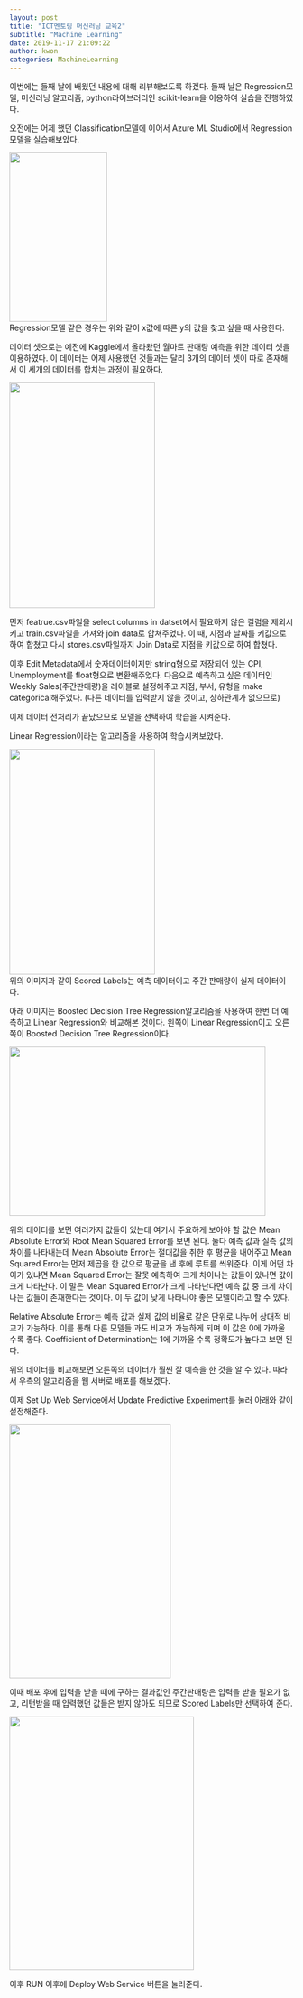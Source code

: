 ```yaml
---
layout: post
title: "ICT멘토링 머신러닝 교육2"
subtitle: "Machine Learning"
date: 2019-11-17 21:09:22
author: kwon
categories: MachineLearning
---
```

이번에는 둘째 날에 배웠던 내용에 대해 리뷰해보도록 하겠다. 둘째 날은 Regression모델, 머신러닝 알고리즘, python라이브러리인 scikit-learn을 이용하여 실습을 진행하였다.

오전에는 어제 했던 Classification모델에 이어서 Azure ML Studio에서 Regression모델을 실습해보았다.
<div style="width: 70%; height: 300px;">
    <img src="https://kyu9341.github.io/assets/ai3.png" style="width: 70%
    ; height: 300px;">
</div>
Regression모델 같은 경우는 위와 같이 x값에 따른 y의 값을 찾고 싶을 때 사용한다.

 데이터 셋으로는 예전에 Kaggle에서 올라왔던 월마트 판매량 예측을 위한 데이터 셋을 이용하였다. 이 데이터는 어제 사용했던 것들과는 달리 3개의 데이터 셋이 따로 존재해서 이 세개의 데이터를 합치는 과정이 필요하다.

<div style="width: 80%; height: 400px;">
    <img src="https://kyu9341.github.io/assets/machine8.png" style="width: 80%
    ; height: 400px;">
</div>

 먼저 featrue.csv파일을 select columns in datset에서 필요하지 않은 컬럼을 제외시키고 train.csv파일을 가져와 join data로 합쳐주었다. 이 때, 지점과 날짜를 키값으로 하여 합쳤고 다시 stores.csv파일까지  Join Data로 지점을 키값으로 하여 합쳤다.

이후 Edit Metadata에서 숫자데이터이지만 string형으로 저장되어 있는 CPI, Unemployment를 float형으로 변환해주었다. 다음으로 예측하고 싶은 데이터인 Weekly Sales(주간판매량)을 레이블로 설정해주고 지점, 부서, 유형을 make categorical해주었다. (다른 데이터를 입력받지 않을 것이고, 상하관계가 없으므로)

이제 데이터 전처리가 끝났으므로 모델을 선택하여 학습을 시켜준다.

Linear Regression이라는 알고리즘을 사용하여 학습시켜보았다.

<div style="width: 80%; height: 400px;">
    <img src="https://kyu9341.github.io/assets/regression1.png" style="width: 80%
    ; height: 400px;">
</div>
위의 이미지과 같이 Scored Labels는 예측 데이터이고 주간 판매량이 실제 데이터이다.

아래 이미지는 Boosted Decision Tree Regression알고리즘을 사용하여 한번 더 예측하고 Linear Regression와 비교해본 것이다. 왼쪽이 Linear Regression이고 오른쪽이 Boosted Decision Tree Regression이다.  

<div style="width: 90%; height: 300px;">
    <img src="https://kyu9341.github.io/assets/regression2.png" style="width: 100%
    ; height: 300px;">
</div>

위의 데이터를 보면 여러가지 값들이 있는데 여기서 주요하게 보아야 할 값은 Mean Absolute Error와 Root Mean Squared Error를 보면 된다. 둘다 예측 값과 실측 값의 차이를 나타내는데 Mean Absolute Error는 절대값을 취한 후 평균을 내어주고 Mean Squared Error는 먼저 제곱을 한 값으로 평균을 낸 후에 루트를 씌워준다. 이게 어떤 차이가 있냐면 Mean Squared Error는 잘못 예측하여 크게 차이나는 값들이 있나면 값이 크게 나타난다. 이 말은 Mean Squared Error가 크게 나타난다면 예측 값 중 크게 차이나는 값들이 존재한다는 것이다. 이 두 값이 낮게 나타나야 좋은 모델이라고 할 수 있다.

Relative Absolute Error는 예측 값과 실제 값의 비율로 같은 단위로 나누어 상대적 비교가 가능하다. 이를 통해 다른 모델들 과도 비교가 가능하게 되며 이 값은 0에 가까울 수록 좋다. Coefficient of Determination는 1에 가까울 수록 정확도가 높다고 보면 된다.

위의 데이터를 비교해보면 오른쪽의 데이터가 훨씬 잘 예측을 한 것을 알 수 있다. 따라서 우측의 알고리즘을 웹 서버로 배포를 해보겠다.

이제 Set Up Web Service에서 Update Predictive Experiment를 눌러 아래와 같이 설정해준다.

<div style="width: 70%; height: 450px;">
    <img src="https://kyu9341.github.io/assets/deploy.png" style="width: 90%
    ; height: 450px;">
</div>

이때 배포 후에 입력을 받을 때에 구하는 결과값인 주간판매량은 입력을 받을 필요가 없고, 리턴받을 때 입력했던 값들은 받지 않아도 되므로  Scored Labels만 선택하여 준다.

<div style="width: 80%; height: 450px;">
    <img src="https://kyu9341.github.io/assets/deploy2.png" style="width: 90%
    ; height: 450px;">
</div>


이후 RUN 이후에 Deploy Web Service 버튼을 눌러준다.
